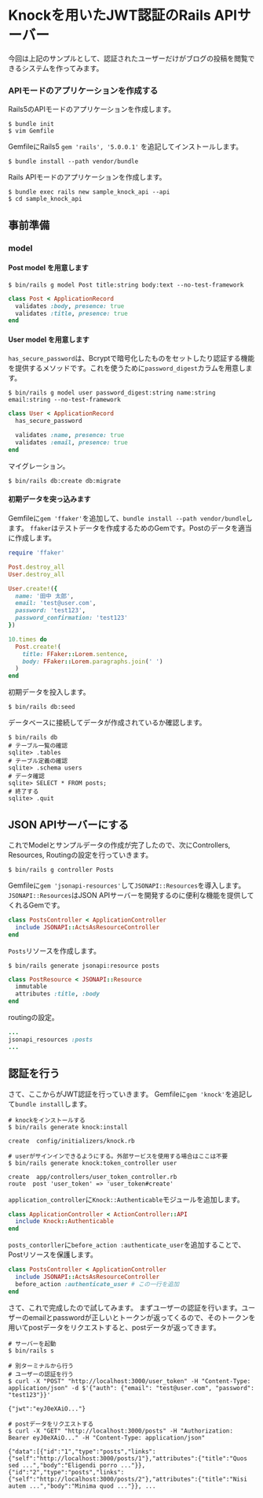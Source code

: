# Knockを用いたJWT認証のRails APIサーバー

今回は上記のサンプルとして、認証されたユーザーだけがブログの投稿を閲覧できるシステムを作ってみます。

### APIモードのアプリケーションを作成する

Rails5のAPIモードのアプリケーションを作成します。

```
$ bundle init
$ vim Gemfile
```

GemfileにRails5 `gem 'rails', '5.0.0.1'` を追記してインストールします。

```
$ bundle install --path vendor/bundle
```

Rails APIモードのアプリケーションを作成します。

```
$ bundle exec rails new sample_knock_api --api
$ cd sample_knock_api
```

## 事前準備

### model
#### Post model を用意します

```
$ bin/rails g model Post title:string body:text --no-test-framework
```

```app/models/post.rb
class Post < ApplicationRecord
  validates :body, presence: true
  validates :title, presence: true
end
```

#### User model を用意します
`has_secure_password`は、Bcryptで暗号化したものをセットしたり認証する機能を提供するメソッドです。これを使うために`password_digest`カラムを用意します。

```
$ bin/rails g model user password_digest:string name:string email:string --no-test-framework
```

```app/models/user.rb
class User < ApplicationRecord
  has_secure_password

  validates :name, presence: true
  validates :email, presence: true
end
```

マイグレーション。

```
$ bin/rails db:create db:migrate
```

#### 初期データを突っ込みます
Gemfileに`gem 'ffaker'`を追加して、`bundle install --path vendor/bundle`します。
`ffaker`はテストデータを作成するためのGemです。Postのデータを適当に作成します。

```db/seeds.rb
require 'ffaker'

Post.destroy_all
User.destroy_all

User.create!({
  name: '田中 太郎',
  email: 'test@user.com',
  password: 'test123',
  password_confirmation: 'test123'
})

10.times do
  Post.create!(
    title: FFaker::Lorem.sentence,
    body: FFaker::Lorem.paragraphs.join(' ')
  )
end
```

初期データを投入します。

```
$ bin/rails db:seed
```

データベースに接続してデータが作成されているか確認します。

```
$ bin/rails db
# テーブル一覧の確認
sqlite> .tables
# テーブル定義の確認
sqlite> .schema users
# データ確認
sqlite> SELECT * FROM posts;
# 終了する
sqlite> .quit
```

## JSON APIサーバーにする
これでModelとサンプルデータの作成が完了したので、次にControllers, Resources, Routingの設定を行っていきます。

```
$ bin/rails g controller Posts
```

Gemfileに`gem 'jsonapi-resources'`して`JSONAPI::Resources`を導入します。`JSONAPI::Resources`はJSON APIサーバーを開発するのに便利な機能を提供してくれるGemです。

```app/controllers/posts_controller.rb
class PostsController < ApplicationController
  include JSONAPI::ActsAsResourceController
end
```

`Posts`リソースを作成します。

```
$ bin/rails generate jsonapi:resource posts
```

```app/resources/post_resource.rb
class PostResource < JSONAPI::Resource
  immutable
  attributes :title, :body
end
```

routingの設定。

```config/routes.rb
...
jsonapi_resources :posts
...
```

## 認証を行う
さて、ここからがJWT認証を行っていきます。
Gemfileに`gem 'knock'`を追記して`bundle install`します。

```
# knockをインストールする
$ bin/rails generate knock:install

create  config/initializers/knock.rb

# userがサインインできるようにする。外部サービスを使用する場合はここは不要
$ bin/rails generate knock:token_controller user

create  app/controllers/user_token_controller.rb
route  post 'user_token' => 'user_token#create'
```

`application_controller`に`Knock::Authenticable`モジュールを追加します。

```app/controlers/application_controller.rb
class ApplicationController < ActionController::API
  include Knock::Authenticable
end
```

`posts_contorller`に`before_action :authenticate_user`を追加することで、Postリソースを保護します。

```app/controllers/posts_controller.rb
class PostsController < ApplicationController
  include JSONAPI::ActsAsResourceController
  before_action :authenticate_user # この一行を追加
end
```

さて、これで完成したので試してみます。
まずユーザーの認証を行います。ユーザーのemailとpasswordが正しいとトークンが返ってくるので、そのトークンを用いてpostデータをリクエストすると、postデータが返ってきます。

```
# サーバーを起動
$ bin/rails s

# 別ターミナルから行う
# ユーザーの認証を行う
$ curl -X "POST" "http://localhost:3000/user_token" -H "Content-Type: application/json" -d $'{"auth": {"email": "test@user.com", "password": "test123"}}'

{"jwt":"eyJ0eXAiO..."}

# postデータをリクエストする
$ curl -X "GET" "http://localhost:3000/posts" -H "Authorization: Bearer eyJ0eXAiO..." -H "Content-Type: application/json"

{"data":[{"id":"1","type":"posts","links":{"self":"http://localhost:3000/posts/1"},"attributes":{"title":"Quos sed ...","body":"Eligendi porro ..."}},{"id":"2","type":"posts","links":{"self":"http://localhost:3000/posts/2"},"attributes":{"title":"Nisi autem ...","body":"Minima quod ..."}}, ...
```

